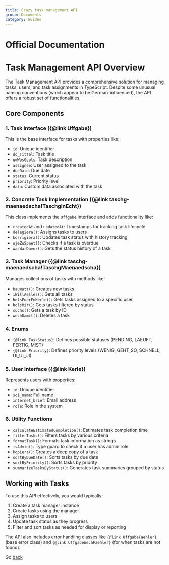 ```yaml
---
title: Crazy task management API
group: Documents
category: Guides
---
```


# Official Documentation

# Task Management API Overview

The Task Management API provides a comprehensive solution for managing tasks, users, and task assignments in TypeScript. Despite some unusual naming conventions (which appear to be German-influenced), the API offers a robust set of functionalities.

## Core Components

### 1. Task Interface ({@link Uffgabe})

This is the base interface for tasks with properties like:

- `id`: Unique identifier
- `do_Tittel`: Task title
- `umWosGoots`: Task description
- `assignee`: User assigned to the task
- `dueDate`: Due date
- `status`: Current status
- `priority`: Priority level
- `data`: Custom data associated with the task

### 2. Concrete Task Implementation ({@link taschg-maenaedscha!TaschgInEcht})

This class implements the `Uffgabe` interface and adds functionality like:

- `createdAt` and `updatedAt`: Timestamps for tracking task lifecycle
- `delegiera()`: Assigns tasks to users
- `korrigiera()`: Updates task status with history tracking
- `ojeZuSpaet()`: Checks if a task is overdue
- `wasWarDavor()`: Gets the status history of a task

### 3. Task Manager ({@link taschg-maenaedscha!TaschgMaenaedscha})

Manages collections of tasks with methods like:

- `bauWatt()`: Creates new tasks
- `iWillAelles()`: Gets all tasks
- `holsFuerEnKerle()`: Gets tasks assigned to a specific user
- `holsMir()`: Gets tasks filtered by status
- `suchs()`: Gets a task by ID
- `wechDamit()`: Deletes a task

### 4. Enums

- `{@link TaskStatus}`: Defines possible statuses (PENDING, LAEUFT, FERTIG, MIST)
- `{@link Priority}`: Defines priority levels (WENIG, GEHT_SO, SCHNELL, UI_UI_UI)

### 5. User Interface ({@link Kerle})

Represents users with properties:

- `id`: Unique identifier
- `soi_name`: Full name
- `internet_brief`: Email address
- `role`: Role in the system

### 6. Utility Functions

- `calculateEstimatedCompletion()`: Estimates task completion time
- `filterTasks()`: Filters tasks by various criteria
- `formatTask()`: Formats task information as strings
- `isAdmin()`: Type guard to check if a user has admin role
- `kopiera()`: Creates a deep copy of a task
- `sortByDueDate()`: Sorts tasks by due date
- `sortByPriority()`: Sorts tasks by priority
- `summarizeTasksByStatus()`: Generates task summaries grouped by status

## Working with Tasks

To use this API effectively, you would typically:

1. Create a task manager instance
2. Create tasks using the manager
3. Assign tasks to users
4. Update task status as they progress
5. Filter and sort tasks as needed for display or reporting

The API also includes error handling classes like `{@link UffgabeFaehler}` (base error class) and `{@link UffgabeWechFaehler}` (for when tasks are not found).

Go [back](intro.md)
